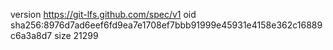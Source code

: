 version https://git-lfs.github.com/spec/v1
oid sha256:8976d7ad6eef6fd9ea7e1708ef7bbb91999e45931e4158e362c16889c6a3a8d7
size 21299
